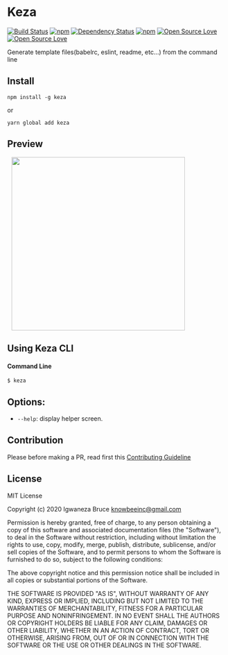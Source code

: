 # Keza

[![Build Status](https://travis-ci.org/knowbee/keza.svg?branch=master)](https://travis-ci.org/knowbee/keza)
[![npm](https://img.shields.io/npm/dt/keza.svg)](https://www.npmjs.com/package/keza)
[![Dependency Status](https://david-dm.org/knowbee/keza.svg)](https://david-dm.org/knowbee/keza)
[![npm](https://img.shields.io/npm/v/keza.svg)](https://www.npmjs.com/package/keza)
[![Open Source Love](https://badges.frapsoft.com/os/v1/open-source.svg?v=102)](https://github.com/ellerbrock/open-source-badge/)
[![Open Source Love](https://badges.frapsoft.com/os/mit/mit.svg?v=102)](https://github.com/ellerbrock/open-source-badge/)

Generate template files(babelrc, eslint, readme, etc...) from the command line

## Install

```cli
npm install -g keza
```

or

```cli
yarn global add keza
```

## Preview

<p>
    <img src="https://raw.githubusercontent.com/knowbee/hosting/master/assets/keza.PNG" width="400px" height="auto" hspace="10"/>
</p>

## Using Keza CLI

#### Command Line

```cli
$ keza
```

## Options:

- `--help`: display helper screen.

## Contribution

Please before making a PR, read first this [Contributing Guideline](./CONTRIBUTING.md)

## License
MIT License

Copyright (c) 2020 Igwaneza Bruce <knowbeeinc@gmail.com>

Permission is hereby granted, free of charge, to any person obtaining a copy
of this software and associated documentation files (the "Software"), to deal
in the Software without restriction, including without limitation the rights
to use, copy, modify, merge, publish, distribute, sublicense, and/or sell
copies of the Software, and to permit persons to whom the Software is
furnished to do so, subject to the following conditions:

The above copyright notice and this permission notice shall be included in all
copies or substantial portions of the Software.

THE SOFTWARE IS PROVIDED "AS IS", WITHOUT WARRANTY OF ANY KIND, EXPRESS OR
IMPLIED, INCLUDING BUT NOT LIMITED TO THE WARRANTIES OF MERCHANTABILITY,
FITNESS FOR A PARTICULAR PURPOSE AND NONINFRINGEMENT. IN NO EVENT SHALL THE
AUTHORS OR COPYRIGHT HOLDERS BE LIABLE FOR ANY CLAIM, DAMAGES OR OTHER
LIABILITY, WHETHER IN AN ACTION OF CONTRACT, TORT OR OTHERWISE, ARISING FROM,
OUT OF OR IN CONNECTION WITH THE SOFTWARE OR THE USE OR OTHER DEALINGS IN THE
SOFTWARE.

